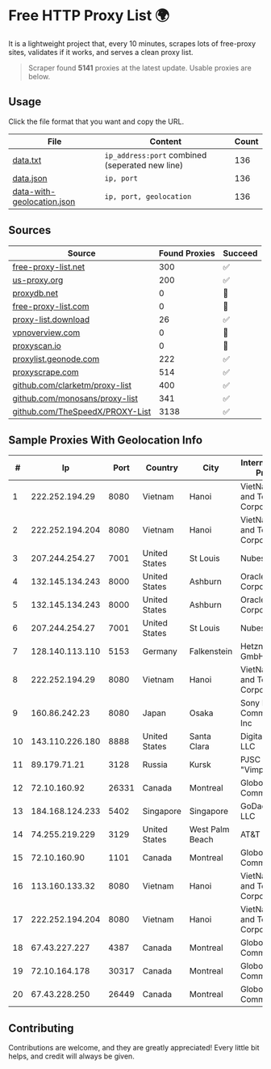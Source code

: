 
# Free HTTP Proxy List 🌍

It is a lightweight project that, every 10 minutes, scrapes lots of free-proxy sites, validates if it works, and serves a clean proxy list.


> Scraper found **5141** proxies at the latest update. Usable proxies are below.

## Usage

Click the file format that you want and copy the URL.


|File|Content|Count|
|----|-------|-----|
|[data.txt](https://raw.githubusercontent.com/themiralay/Proxy-List-World/master/data.txt)|`ip_address:port` combined (seperated new line)|136|
|[data.json](https://raw.githubusercontent.com/themiralay/Proxy-List-World/master/data.json)|`ip, port`|136|
|[data-with-geolocation.json](https://raw.githubusercontent.com/themiralay/Proxy-List-World/master/data-with-geolocation.json)|`ip, port, geolocation`|136|

## Sources

|Source|Found Proxies|Succeed|
|------|-------------|-------|
|[free-proxy-list.net](https://free-proxy-list.net)|300|✅|
|[us-proxy.org](https://www.us-proxy.org)|200|✅|
|[proxydb.net](http://proxydb.net)|0|🚫|
|[free-proxy-list.com](https://free-proxy-list.com/?page=&port=&type%5B%5D=http&type%5B%5D=https&up_time=0&search=Search)|0|🚫|
|[proxy-list.download](https://www.proxy-list.download/HTTP)|26|✅|
|[vpnoverview.com](https://vpnoverview.com/privacy/anonymous-browsing/free-proxy-servers)|0|🚫|
|[proxyscan.io](https://www.proxyscan.io)|0|🚫|
|[proxylist.geonode.com](https://proxylist.geonode.com/api/proxy-list?limit=300&page=1&sort_by=lastChecked&sort_type=desc&protocols=http,https)|222|✅|
|[proxyscrape.com](https://api.proxyscrape.com/v2/?request=displayproxies&protocol=http&timeout=10000&country=all&ssl=all&anonymity=all)|514|✅|
|[github.com/clarketm/proxy-list](https://raw.githubusercontent.com/clarketm/proxy-list/master/proxy-list-raw.txt)|400|✅|
|[github.com/monosans/proxy-list](https://raw.githubusercontent.com/monosans/proxy-list/main/proxies/http.txt)|341|✅|
|[github.com/TheSpeedX/PROXY-List](https://raw.githubusercontent.com/TheSpeedX/PROXY-List/master/http.txt)|3138|✅|


## Sample Proxies With Geolocation Info

|#|Ip|Port|Country|City|Internet Service Provider|
|-|--|----|-------|----|-------------------------|
|1|222.252.194.29|8080|Vietnam|Hanoi|VietNam Post and Telecom Corporation|
|2|222.252.194.204|8080|Vietnam|Hanoi|VietNam Post and Telecom Corporation|
|3|207.244.254.27|7001|United States|St Louis|Nubes, LLC|
|4|132.145.134.243|8000|United States|Ashburn|Oracle Corporation|
|5|132.145.134.243|8000|United States|Ashburn|Oracle Corporation|
|6|207.244.254.27|7001|United States|St Louis|Nubes, LLC|
|7|128.140.113.110|5153|Germany|Falkenstein|Hetzner Online GmbH|
|8|222.252.194.29|8080|Vietnam|Hanoi|VietNam Post and Telecom Corporation|
|9|160.86.242.23|8080|Japan|Osaka|Sony Network Communications Inc|
|10|143.110.226.180|8888|United States|Santa Clara|DigitalOcean, LLC|
|11|89.179.71.21|3128|Russia|Kursk|PJSC "Vimpelcom"|
|12|72.10.160.92|26331|Canada|Montreal|GloboTech Communications|
|13|184.168.124.233|5402|Singapore|Singapore|GoDaddy.com, LLC|
|14|74.255.219.229|3129|United States|West Palm Beach|AT&T Corp.|
|15|72.10.160.90|1101|Canada|Montreal|GloboTech Communications|
|16|113.160.133.32|8080|Vietnam|Hanoi|VietNam Post and Telecom Corporation|
|17|222.252.194.204|8080|Vietnam|Hanoi|VietNam Post and Telecom Corporation|
|18|67.43.227.227|4387|Canada|Montreal|GloboTech Communications|
|19|72.10.164.178|30317|Canada|Montreal|GloboTech Communications|
|20|67.43.228.250|26449|Canada|Montreal|GloboTech Communications|



## Contributing

Contributions are welcome, and they are greatly appreciated! Every
little bit helps, and credit will always be given.

